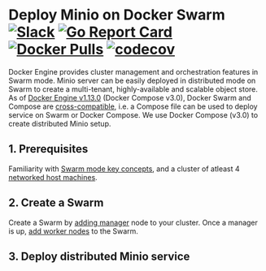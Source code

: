 # Deploy Minio on Docker Swarm [![Slack](https://slack.minio.io/slack?type=svg)](https://slack.minio.io) [![Go Report Card](https://goreportcard.com/badge/minio/minio)](https://goreportcard.com/report/minio/minio) [![Docker Pulls](https://img.shields.io/docker/pulls/minio/minio.svg?maxAge=604800)](https://hub.docker.com/r/minio/minio/) [![codecov](https://codecov.io/gh/minio/minio/branch/master/graph/badge.svg)](https://codecov.io/gh/minio/minio)

Docker Engine provides cluster management and orchestration features in Swarm mode. Minio server can be easily deployed in distributed mode on Swarm to create a multi-tenant, highly-available and scalable object store. As of [Docker Engine v1.13.0](https://blog.docker.com/2017/01/whats-new-in-docker-1-13/) (Docker Compose v3.0), Docker Swarm and Compose are [cross-compatible](https://docs.docker.com/compose/compose-file/#version-3), i.e. a Compose file can be used to deploy service on Swarm or Docker Compose. We use Docker Compose (v3.0) to create distributed Minio setup.

## 1. Prerequisites

Familiarity with [Swarm mode key concepts](https://docs.docker.com/engine/swarm/key-concepts/), and a cluster of atleast 4 [networked host machines](https://docs.docker.com/engine/swarm/swarm-tutorial/#/three-networked-host-machines). 

## 2. Create a Swarm

Create a Swarm by [adding manager](https://docs.docker.com/engine/swarm/swarm-tutorial/create-swarm/) node to your cluster. Once a manager is up, [add worker nodes](https://docs.docker.com/engine/swarm/swarm-tutorial/add-nodes/) to the Swarm.

## 3. Deploy distributed Minio service






